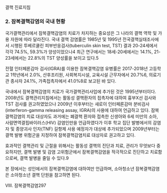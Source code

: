 결핵 진료지침

### 2. 잠복결핵감염의 국내 현황

국가결핵관리에서 잠복결핵감염의 치료가 차지하는 중요성은 그 나라의 결핵 역학 및 가용 자원에 따라 달라진다. 국내 결핵 감염률은 1985년 및 1995년 전국결핵실태조사에서 시행된 투베르쿨린 피부반응검사(tuberculin skin test, TST) 결과 20-24세에서 각각 74.5%, 59.3%가 양성이었으나4 최근 연구에서는 18세-20세에서는 14.1%, 21-23세에서는 22.8%의 TST 양성률을 보이고 있다.5

전혈 인터페론감마 검사(IGRA)를 이용한 잠복결핵감염 유병률은 2017-2018년 고등학교 1학년에서 2.0%, 산후조리원, 사회복지시설, 교육시설 근무자에서 20.7%6, 의료기관 종사자 24.1%, 가족접촉자에서 41.0%8로 보고된 바 있다.

국내에서 잠복결핵감염의 치료가 국가결핵관리사업에 추가된 것은 1995년부터이다. 2008년도 결핵관리지침에서는 활동성 결핵환자의 접촉자에 대하여 흉부X선 검사와 TST 검사를 권고하였었으나 2009년 이후부터는 새로이 인터페론감마 분비검사(interferon-gamma releasing assay, IGRA)의 사용에 대하여 언급하고 있다. 잠복결핵감염의 치료 대상자도 과거에는 폐결핵 환자와 접촉한 신생아와 6세 미만의 소아, 사람면역결핍바이러스(HIV) 감염인만을 언급하였다가 이후 학교 집단 발병에서의 감염자 및 종양괴사 인자(TNF) 길항제 사용 예정자가 대상에 추가되었으며 2009년부터는 결핵 발병 위험군을 지정하여 잠복결핵감염치료 대상자로 권고하고 있다.

효과적인 결핵관리 및 근절을 위해서는 활동성 결핵의 진단과 치료, 관리가 무엇보다 중요하지만, 결핵 발병 및 감염 고위험군에서 잠복결핵감염을 적극적으로 진단하고 치료함으로써, 결핵 발병을 줄일 수 있다.9

본 장에서는 성인에서의 잠복결핵감염에 대하여만 언급하며, 소아청소년 잠복결핵감염은 소아청소년 결핵 단원을 참고하면 된다.

VIII. 잠복결핵감염<PAGE>297